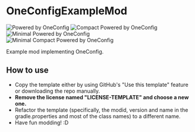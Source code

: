 # OneConfigExampleMod

![Powered by OneConfig](https://polyfrost.org/media/branding/badges/badge_1.svg)
![Compact Powered by OneConfig](https://polyfrost.org/media/branding/badges/badge_2.svg)
![Minimal Powered by OneConfig](https://polyfrost.org/media/branding/badges/badge_3.svg)
![Minimal Compact Powered by OneConfig](https://polyfrost.org/media/branding/badges/badge_4.svg)

Example mod implementing OneConfig.

## How to use

- Copy the template either by using GitHub's "Use this template" feature or downloading the repo manually.
- **Remove the license named "LICENSE-TEMPLATE" and choose a new one.**
- Refactor the template (specifically, the modid, version and name in the gradle.properties and most of the class names)
  to a different name.
- Have fun modding! :D